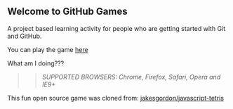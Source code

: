 ## Welcome to GitHub Games

A project based learning activity for people who are getting started with Git and GitHub.

You can play the game [here](https://YiqunLiu.github.io/github-games/)

What am I doing???

>> _*SUPPORTED BROWSERS*: Chrome, Firefox, Safari, Opera and IE9+_

This fun open source game was cloned from: [jakesgordon/javascript-tetris](https://github.com/jakesgordon/javascript-tetris)
